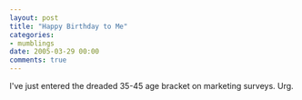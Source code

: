 ```yaml
---
layout: post
title: "Happy Birthday to Me"
categories:
- mumblings
date: 2005-03-29 00:00
comments: true
---
```


<p>I've just entered the dreaded 35-45 age bracket on marketing surveys. Urg.</p>



